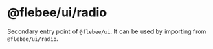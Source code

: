 # @flebee/ui/radio

Secondary entry point of `@flebee/ui`. It can be used by importing from `@flebee/ui/radio`.
